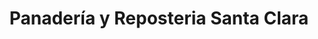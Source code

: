---
title: "Panadería y Reposteria Santa Clara"
url: /hatillo/panaderia-y-reposteria-santa-clara/
shop: Bäckerei
---